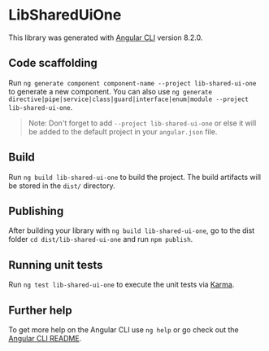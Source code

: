 # LibSharedUiOne

This library was generated with [Angular CLI](https://github.com/angular/angular-cli) version 8.2.0.

## Code scaffolding

Run `ng generate component component-name --project lib-shared-ui-one` to generate a new component. You can also use `ng generate directive|pipe|service|class|guard|interface|enum|module --project lib-shared-ui-one`.
> Note: Don't forget to add `--project lib-shared-ui-one` or else it will be added to the default project in your `angular.json` file. 

## Build

Run `ng build lib-shared-ui-one` to build the project. The build artifacts will be stored in the `dist/` directory.

## Publishing

After building your library with `ng build lib-shared-ui-one`, go to the dist folder `cd dist/lib-shared-ui-one` and run `npm publish`.

## Running unit tests

Run `ng test lib-shared-ui-one` to execute the unit tests via [Karma](https://karma-runner.github.io).

## Further help

To get more help on the Angular CLI use `ng help` or go check out the [Angular CLI README](https://github.com/angular/angular-cli/blob/master/README.md).
